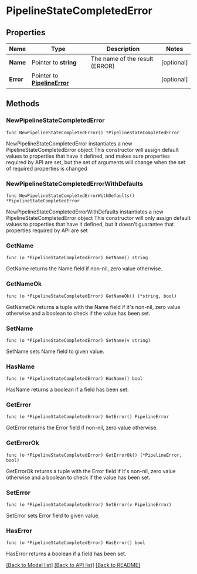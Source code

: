 # PipelineStateCompletedError

## Properties

Name | Type | Description | Notes
------------ | ------------- | ------------- | -------------
**Name** | Pointer to **string** | The name of the result (ERROR) | [optional] 
**Error** | Pointer to [**PipelineError**](PipelineError.md) |  | [optional] 

## Methods

### NewPipelineStateCompletedError

`func NewPipelineStateCompletedError() *PipelineStateCompletedError`

NewPipelineStateCompletedError instantiates a new PipelineStateCompletedError object
This constructor will assign default values to properties that have it defined,
and makes sure properties required by API are set, but the set of arguments
will change when the set of required properties is changed

### NewPipelineStateCompletedErrorWithDefaults

`func NewPipelineStateCompletedErrorWithDefaults() *PipelineStateCompletedError`

NewPipelineStateCompletedErrorWithDefaults instantiates a new PipelineStateCompletedError object
This constructor will only assign default values to properties that have it defined,
but it doesn't guarantee that properties required by API are set

### GetName

`func (o *PipelineStateCompletedError) GetName() string`

GetName returns the Name field if non-nil, zero value otherwise.

### GetNameOk

`func (o *PipelineStateCompletedError) GetNameOk() (*string, bool)`

GetNameOk returns a tuple with the Name field if it's non-nil, zero value otherwise
and a boolean to check if the value has been set.

### SetName

`func (o *PipelineStateCompletedError) SetName(v string)`

SetName sets Name field to given value.

### HasName

`func (o *PipelineStateCompletedError) HasName() bool`

HasName returns a boolean if a field has been set.

### GetError

`func (o *PipelineStateCompletedError) GetError() PipelineError`

GetError returns the Error field if non-nil, zero value otherwise.

### GetErrorOk

`func (o *PipelineStateCompletedError) GetErrorOk() (*PipelineError, bool)`

GetErrorOk returns a tuple with the Error field if it's non-nil, zero value otherwise
and a boolean to check if the value has been set.

### SetError

`func (o *PipelineStateCompletedError) SetError(v PipelineError)`

SetError sets Error field to given value.

### HasError

`func (o *PipelineStateCompletedError) HasError() bool`

HasError returns a boolean if a field has been set.


[[Back to Model list]](../README.md#documentation-for-models) [[Back to API list]](../README.md#documentation-for-api-endpoints) [[Back to README]](../README.md)


